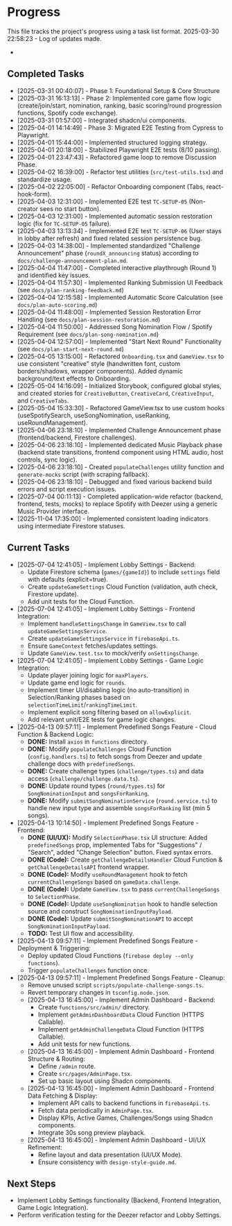 # Progress

This file tracks the project's progress using a task list format.
2025-03-30 22:58:23 - Log of updates made.

*

## Completed Tasks

*   [2025-03-31 00:40:07] - Phase 1: Foundational Setup & Core Structure
*   [2025-03-31 16:13:13] - Phase 2: Implemented core game flow logic (create/join/start, nomination, ranking, basic scoring/round progression functions, Spotify code exchange).
*   [2025-03-31 01:57:00] - Integrated shadcn/ui components.
*   [2025-04-01 14:14:49] - Phase 3: Migrated E2E Testing from Cypress to Playwright.
*   [2025-04-01 15:44:00] - Implemented structured logging strategy.
*   [2025-04-01 20:18:00] - Stabilized Playwright E2E tests (8/10 passing).
*   [2025-04-01 23:47:43] - Refactored game loop to remove Discussion Phase.
*   [2025-04-02 16:39:00] - Refactor test utilities (`src/test-utils.tsx`) and standardize usage.
*   [2025-04-02 22:05:00] - Refactor Onboarding component (Tabs, react-hook-form).
*   [2025-04-03 12:31:00] - Implemented E2E test `TC-SETUP-05` (Non-creator sees no start button).
*   [2025-04-03 12:31:00] - Implemented automatic session restoration logic (fix for `TC-SETUP-05` failure).
*   [2025-04-03 13:13:34] - Implemented E2E test `TC-SETUP-06` (User stays in lobby after refresh) and fixed related session persistence bug.
*   [2025-04-03 14:38:00] - Implemented standardized "Challenge Announcement" phase (`roundX_announcing` status) according to `docs/challenge-announcement-plan.md`.
*   [2025-04-04 11:47:00] - Completed interactive playthrough (Round 1) and identified key issues.
*   [2025-04-04 11:57:30] - Implemented Ranking Submission UI Feedback (see `docs/plan-ranking-feedback.md`)
*   [2025-04-04 12:15:58] - Implemented Automatic Score Calculation (see `docs/plan-auto-scoring.md`)
*   [2025-04-04 11:48:00] - Implemented Session Restoration Error Handling (see `docs/plan-session-restoration.md`)
*   [2025-04-04 11:50:00] - Addressed Song Nomination Flow / Spotify Requirement (see `docs/plan-song-nomination.md`)
*   [2025-04-04 12:57:00] - Implemented "Start Next Round" Functionality (see `docs/plan-start-next-round.md`)
*   [2025-04-05 13:15:00] - Refactored `Onboarding.tsx` and `GameView.tsx` to use consistent "creative" style (handwritten font, custom borders/shadows, wrapper components). Added dynamic background/text effects to Onboarding.
*   [2025-05-04 14:16:09] - Initialized Storybook, configured global styles, and created stories for `CreativeButton`, `CreativeCard`, `CreativeInput`, and `CreativeTabs`.
*   [2025-05-04 15:33:30] - Refactored GameView.tsx to use custom hooks (useSpotifySearch, useSongNomination, useRanking, useRoundManagement).
*   [2025-04-06 23:18:10] - Implemented Challenge Announcement phase (frontend/backend, Firestore challenges).
*   [2025-04-06 23:18:10] - Implemented dedicated Music Playback phase (backend state transitions, frontend component using HTML audio, host controls, sync logic).
*   [2025-04-06 23:18:10] - Created `populateChallenges` utility function and `generate-mocks` script (with scraping fallback).
*   [2025-04-06 23:18:10] - Debugged and fixed various backend build errors and script execution issues.
*   [2025-07-04 00:11:13] - Completed application-wide refactor (backend, frontend, tests, mocks) to replace Spotify with Deezer using a generic Music Provider interface.
*   [2025-11-04 17:35:00] - Implemented consistent loading indicators using intermediate Firestore statuses.

## Current Tasks

*   [2025-07-04 12:41:05] - Implement Lobby Settings - Backend:
    *   Update Firestore schema (`games/{gameId}`) to include `settings` field with defaults (explicit=true).
    *   Create `updateGameSettings` Cloud Function (validation, auth check, Firestore update).
    *   Add unit tests for the Cloud Function.
*   [2025-07-04 12:41:05] - Implement Lobby Settings - Frontend Integration:
    *   Implement `handleSettingsChange` in `GameView.tsx` to call `updateGameSettingsService`.
    *   Create `updateGameSettingsService` in `firebaseApi.ts`.
    *   Ensure `GameContext` fetches/updates settings.
    *   Update `GameView.test.tsx` to mock/verify `onSettingsChange`.
*   [2025-07-04 12:41:05] - Implement Lobby Settings - Game Logic Integration:
    *   Update player joining logic for `maxPlayers`.
    *   Update game end logic for `rounds`.
    *   Implement timer UI/disabling logic (no auto-transition) in Selection/Ranking phases based on `selectionTimeLimit`/`rankingTimeLimit`.
    *   Implement explicit song filtering based on `allowExplicit`.
    *   Add relevant unit/E2E tests for game logic changes.
*   [2025-04-13 09:57:11] - Implement Predefined Songs Feature - Cloud Function & Backend Logic:
    *   **DONE:** Install `axios` in `functions` directory.
    *   **DONE:** Modify `populateChallenges` Cloud Function (`config.handlers.ts`) to fetch songs from Deezer and update challenge docs with `predefinedSongs`.
    *   **DONE:** Create challenge types (`challenge/types.ts`) and data access (`challenge/challenge.data.ts`).
    *   **DONE:** Update round types (`round/types.ts`) for `SongNominationInput` and `songsForRanking`.
    *   **DONE:** Modify `submitSongNominationService` (`round.service.ts`) to handle new input type and assemble `songsForRanking` list (min 5 songs).
*   [2025-04-13 10:14:50] - Implement Predefined Songs Feature - Frontend:
    *   **DONE (UI/UX):** Modify `SelectionPhase.tsx` UI structure: Added `predefinedSongs` prop, implemented Tabs for "Suggestions" / "Search", added "Change Selection" button. Fixed syntax errors.
    *   **DONE (Code):** Create `getChallengeDetailsHandler` Cloud Function & `getChallengeDetailsAPI` frontend wrapper.
    *   **DONE (Code):** Modify `useRoundManagement` hook to fetch `currentChallengeSongs` based on `gameData.challenge`.
    *   **DONE (Code):** Update `GameView.tsx` to pass `currentChallengeSongs` to `SelectionPhase`.
    *   **DONE (Code):** Update `useSongNomination` hook to handle selection source and construct `SongNominationInputPayload`.
    *   **DONE (Code):** Update `submitSongNominationAPI` to accept `SongNominationInputPayload`.
    *   **TODO:** Test UI flow and accessibility.
*   [2025-04-13 09:57:11] - Implement Predefined Songs Feature - Deployment & Triggering:
    *   Deploy updated Cloud Functions (`firebase deploy --only functions`).
    *   Trigger `populateChallenges` function once.
*   [2025-04-13 09:57:11] - Implement Predefined Songs Feature - Cleanup:
    *   Remove unused script `scripts/populate-challenge-songs.ts`.
    *   Revert temporary changes in `tsconfig.node.json`.
    *   [2025-04-13 16:45:00] - Implement Admin Dashboard - Backend:
        *   Create `functions/src/admin/` directory.
        *   Implement `getAdminDashboardData` Cloud Function (HTTPS Callable).
        *   Implement `getAdminChallengeData` Cloud Function (HTTPS Callable).
        *   Add unit tests for new functions.
    *   [2025-04-13 16:45:00] - Implement Admin Dashboard - Frontend Structure & Routing:
        *   Define `/admin` route.
        *   Create `src/pages/AdminPage.tsx`.
        *   Set up basic layout using Shadcn components.
    *   [2025-04-13 16:45:00] - Implement Admin Dashboard - Frontend Data Fetching & Display:
        *   Implement API calls to backend functions in `firebaseApi.ts`.
        *   Fetch data periodically in `AdminPage.tsx`.
        *   Display KPIs, Active Games, Challenges/Songs using Shadcn components.
        *   Integrate 30s song preview playback.
    *   [2025-04-13 16:45:00] - Implement Admin Dashboard - UI/UX Refinement:
        *   Refine layout and data presentation (UI/UX Mode).
        *   Ensure consistency with `design-style-guide.md`.
## Next Steps

*   Implement Lobby Settings functionality (Backend, Frontend Integration, Game Logic Integration).
*   Perform verification testing for the Deezer refactor and Lobby Settings.